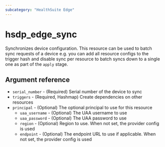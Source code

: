 ```yaml
---
subcategory: "HealthSuite Edge"
---
```


# hsdp_edge_sync

Synchronizes device configuration. This resource can be used to batch sync requests
of a device e.g. you can add all resource configs to the trigger hash and disable sync
per resource to batch syncs down to a single one as part of the `apply` stage.

## Argument reference

* `serial_number` - (Required) Serial number of the device to sync
* `triggers` - (Required, Hashmap) Create dependencies on other resources
* `principal` - (Optional) The optional principal to use for this resource
  * `uaa_username` - (Optional) The UAA username to use
  * `uaa_password` - (Optional) The UAA password to use
  * `region` - (Optional) Region to use. When not set, the provider config is used
  * `endpoint` - (Optional) The endpoint URL to use if applicable. When not set, the provider config is used
